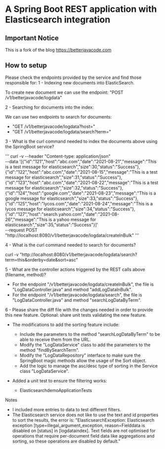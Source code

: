 # A Spring Boot REST application with Elasticsearch integration

## Important Notice
This is a fork of the blog https://betterjavacode.com

## How to setup



Please check the endpoints provided by the service and find those responsible for:
1 - Indexing new documents into ElasticSearch.

To create new document we can use the endpoint: "POST /v1/betterjavacode/logdata"

2 - Searching for documents into the index:

We can use two endpoints to search for documents:
- "GET /v1/betterjavacode/logdata?host="
- "GET /v1/betterjavacode/logdata/search?term="

3 - What is the curl command needed to index the documents above using the SpringBoot service? 

'''
curl -v --header "Content-type: application/json" \
--data '[{"id":"121","host":"abc.com","date":"2021-08-21","message":"This is a test message for elasticsearch","size":30,"status":"Success"},{"id":"122","host":"abc.com","date":"2021-08-15","message":"This is a test message for elasticsearch","size":31,"status":"Success"},{"id":"123","host":"abc.com","date":"2021-08-22","message":"This is a test message for elasticsearch","size":32,"status":"Success"},{"id":"124","host":"google.com","date":"2021-08-23","message":"This is a google message for elasticsearch","size":33,"status":"Success"},{"id":"125","host":"lycos.com","date":"2021-08-24","message":"This is a lycos message for elasticsearch","size":34,"status":"Success"},{"id":"127","host":"search.yahoo.com","date":"2021-08-26","message":"This is a yahoo message for elasticsearch","size":35,"status":"Success"}]' \
--request POST "http://localhost:8080/v1/betterjavacode/logdata/createInBulk"
'''

4 - What is the curl command needed to search for documents?

curl -v "http://localhost:8080/v1/betterjavacode/logdata/search?term=this&orderby=date&sort=asc"

5 - What are the controller actions triggered by the REST calls above (filename, method)?

- For the endpoint "/v1/betterjavacode/logdata/createInBulk", the file is "LogDataController.java" and method "addLogDataInBulk".
- For the endpoint "/v1/betterjavacode/logdata/search", the file is "LogDataController.java" and method "searchLogDataByTerm".

6 - Please share the diff file with the changes needed in order to provide this new feature. Optional: share unit tests validating the new feature.

- The modifications to add the sorting feature include:
    - Include the parameters to the method "searchLogDataByTerm" to be able to receive them from the URL.
    - Modify the "LogDataService" class to add the parameters to the method "findBySearchTerm".
    - Modify the "LogDataRepository" interface to make sure the SpringBoot magic methods allow the usage of the Sort object.
    - Add the logic to manage the asc/desc type of sorting in the Service class "LogDataService".

- Added a unit test to ensure the filtering works:
    - ElasticsearchdemoApplicationTests

Notes
- I included more entries to data to test different filters.
- The Elasticsearch service does not like to use the text and id properties to sort the results, the error is: "ElasticsearchException: Elasticsearch exception [type=illegal_argument_exception, reason=Fielddata is disabled on [status] in [logdataindex]. Text fields are not optimised for operations that require per-document field data like aggregations and sorting, so these operations are disabled by default."

